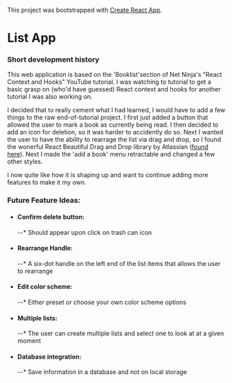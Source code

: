 This project was bootstrapped with [Create React App](https://github.com/facebook/create-react-app).

# List App

### Short development history

This web application is based on the 'Booklist'section of Net Ninja's "React Context and Hooks" YouTube tutorial. I was watching to tutorial to get a basic grasp on (who'd have guessed) React context and hooks for another tutorial I was also working on.

I decided that to really cement what I had learned, I would have to add a few things to the raw end-of-tutorial project. I first just added a button that allowed the user to mark a book as currently being read. I then decided to add an icon for deletion, so it was harder to accidently do so. Next I wanted the user to have the ability to rearrage the list via drag and drop, so I found the wonerful React Beautiful Drag and Drop library by Atlassian ([found here](https://github.com/atlassian/react-beautiful-dnd)). Next I made the 'add a book' menu retractable and changed a few other styles.

I now quite like how it is shaping up and want to continue adding more features to make it my own.

### Future Feature Ideas:

* #### Confirm delete button:
  --* Should appear upon click on trash can icon

* #### Rearrange Handle:
  --* A six-dot handle on the left end of the list items that allows the user to rearrange

* #### Edit color scheme:
  --* Either preset or choose your own color scheme options

* #### Multiple lists:
  --* The user can create multiple lists and select one to look at at a given moment

* #### Database integration:
  --* Save information in a database and not on local storage


